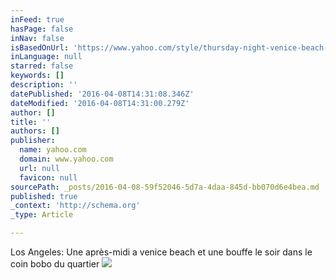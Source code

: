 ```yaml
---
inFeed: true
hasPage: false
inNav: false
isBasedOnUrl: 'https://www.yahoo.com/style/thursday-night-venice-beach-87832302912.html'
inLanguage: null
starred: false
keywords: []
description: ''
datePublished: '2016-04-08T14:31:08.346Z'
dateModified: '2016-04-08T14:31:00.279Z'
author: []
title: ''
authors: []
publisher:
  name: yahoo.com
  domain: www.yahoo.com
  url: null
  favicon: null
sourcePath: _posts/2016-04-08-59f52046-5d7a-4daa-845d-bb070d6e4bea.md
published: true
_context: 'http://schema.org'
_type: Article

---
```

Los Angeles: Une après-midi a venice beach et une bouffe le soir dans le coin bobo du quartier
![](https://s.yimg.com/ny/api/res/1.2/fQeQupKHhLU5fe5PhnEjPg--/YXBwaWQ9aGlnaGxhbmRlcjtzbT0xO3c9NTAwO2g9Mzc1/http://media.zenfs.com/en/homerun/feed_manager_auto_publish_494/f1dfb5b20f9a9ca06f50273d2b017f04)